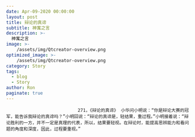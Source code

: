 ```yaml
---
date: Apr-09-2020 00:00:00
layout: post
title: 辩论的真谛
subtitle: 神寓之言
description: >-
  神寓之言
image: >-
    /assets/img/Qtcreator-overview.png
optimized_image: >-
    /assets/img/Qtcreator-overview.png
category: Story
tags:
  - blog
  - Story
author: Ron
paginate: true
---
```


							　　271，《辩论的真谛》 小华问小明说：“你是辩论大赛的冠军，能告诉我辩论的真谛吗？”小明回说：“辩论的真谛是，轻结果，重过程。”小明接着说：“辩论胜利的一方，并不一定是真理的代表，所以，结果要轻视。在辩论时，能提高思辨能力和看问题的角度和深度，因此，过程要重视。”
							
							
						